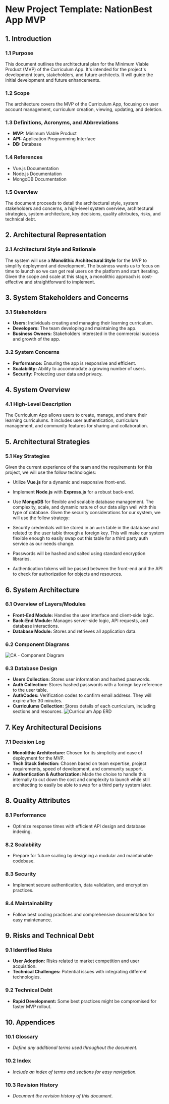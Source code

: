 
# New Project Template: NationBest App MVP
## 1. Introduction
### 1.1 Purpose
This document outlines the architectural plan for the Minimum Viable Product (MVP) of the Curriculum App. It's intended for the project's development team, stakeholders, and future architects. It will guide the initial development and future enhancements.

### 1.2 Scope
The architecture covers the MVP of the Curriculum App, focusing on user account management, curriculum creation, viewing, updating, and deletion.

### 1.3 Definitions, Acronyms, and Abbreviations
- **MVP:** Minimum Viable Product
- **API:** Application Programming Interface
- **DB:** Database
### 1.4 References
- Vue.js Documentation
- Node.js Documentation
- MongoDB Documentation
### 1.5 Overview
The document proceeds to detail the architectural style, system stakeholders and concerns, a high-level system overview, architectural strategies, system architecture, key decisions, quality attributes, risks, and technical debt.

## 2. Architectural Representation
### 2.1 Architectural Style and Rationale
The system will use a **Monolithic Architectural Style** for the MVP to simplify deployment and development. The business wants us to focus on time to launch so we can get real users on the platform and start iterating. Given the scope and scale at this stage, a monolithic approach is cost-effective and straightforward to implement.

## 3. System Stakeholders and Concerns
### 3.1 Stakeholders
- **Users:** Individuals creating and managing their learning curriculum.
- **Developers:** The team developing and maintaining the app.
- **Business Owners:** Stakeholders interested in the commercial success and growth of the app.
### 3.2 System Concerns
- **Performance:** Ensuring the app is responsive and efficient.
- **Scalability:** Ability to accommodate a growing number of users.
- **Security:** Protecting user data and privacy.
## 4. System Overview
### 4.1 High-Level Description
The Curriculum App allows users to create, manage, and share their learning curriculums. It includes user authentication, curriculum management, and community features for sharing and collaboration.

## 5. Architectural Strategies
### 5.1 Key Strategies
Given the current experience of the team and the requirements for this project, we will use the follow technologies:

- Utilize **Vue.js** for a dynamic and responsive front-end.
- Implement **Node.js** with **Express.js** for a robust back-end.
- Use **MongoDB** for flexible and scalable database management. The complexity, scale, and dynamic nature of our data align well with this type of database.
Given the security considerations for our system, we will use the follow strategy:

- Security credentials will be stored in an `auth`  table in the database and related to the user table through a foreign key. This will make our system flexible enough to easily swap out this table for a third party auth service as our needs change.
- Passwords will be hashed and salted using standard encryption libraries.
- Authentication tokens will be passed between the front-end and the API to check for authorization for objects and resources.
## 6. System Architecture
### 6.1 Overview of Layers/Modules
- **Front-End Module:** Handles the user interface and client-side logic.
- **Back-End Module:** Manages server-side logic, API requests, and database interactions.
- **Database Module:** Stores and retrieves all application data.
### 6.2 Component Diagrams
![CA - Component Diagram](/.eraser/mbbDc7OVVkOY4i090I1E___96bAmV5BSOdQV1TYRP8TO5f7ER23___---figure---K-W3MQv2VOOBIgjhOT9IH---figure---RGAtmaZy_iAniBVTkubCHA.png "CA - Component Diagram")

### 6.3 Database Design
- **Users Collection:** Stores user information and hashed passwords.
- **Auth Collection:** Stores hashed passwords with a foriegn key reference to the user table.
- **AuthCodes:** Verification codes to confirm email address. They will expire after 30 minutes.
- **Curriculums Collection:** Stores details of each curriculum, including sections and resources.
![Curriculum App ERD](/.eraser/mbbDc7OVVkOY4i090I1E___96bAmV5BSOdQV1TYRP8TO5f7ER23___---figure---ea_4blRnBMXGSw7VELtLt---figure----bWW5lpR8menVsaVy8pafQ.png "Curriculum App ERD")

## 7. Key Architectural Decisions
### 7.1 Decision Log
- **Monolithic Architecture:** Chosen for its simplicity and ease of deployment for the MVP.
- **Tech Stack Selection:** Chosen based on team expertise, project requirements, speed of development, and community support.
- **Authentication & Authorization:** Made the choise to handle this internally to cut down the cost and complexity to launch while still architecting to easily be able to swap for a third party system later.
## 8. Quality Attributes
### 8.1 Performance
- Optimize response times with efficient API design and database indexing.
### 8.2 Scalability
- Prepare for future scaling by designing a modular and maintainable codebase.
### 8.3 Security
- Implement secure authentication, data validation, and encryption practices.
### 8.4 Maintainability
- Follow best coding practices and comprehensive documentation for easy maintenance.
## 9. Risks and Technical Debt
### 9.1 Identified Risks
- **User Adoption:** Risks related to market competition and user acquisition.
- **Technical Challenges:** Potential issues with integrating different technologies.
### 9.2 Technical Debt
- **Rapid Development:** Some best practices might be compromised for faster MVP rollout.
## 10. Appendices
### 10.1 Glossary
- _Define any additional terms used throughout the document._
### 10.2 Index
- _Include an index of terms and sections for easy navigation._
### 10.3 Revision History
- _Document the revision history of this document._



<!--- Eraser file: https://app.eraser.io/workspace/mbbDc7OVVkOY4i090I1E --->
